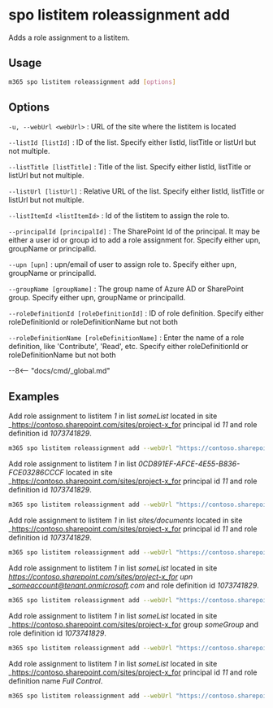 # spo listitem roleassignment add

Adds a role assignment to a listitem.

## Usage

```sh
m365 spo listitem roleassignment add [options]
```

## Options

`-u, --webUrl <webUrl>`
: URL of the site where the listitem is located

`--listId [listId]`
: ID of the list. Specify either listId, listTitle or listUrl but not multiple.

`--listTitle [listTitle]`
: Title of the list. Specify either listId, listTitle or listUrl but not multiple.

`--listUrl [listUrl]`
: Relative URL of the list. Specify either listId, listTitle or listUrl but not multiple.

`--listItemId <listItemId>`
: Id of the listitem to assign the role to.

`--principalId [principalId]`
: The SharePoint Id of the principal. It may be either a user id or group id to add a role assignment for. Specify either upn, groupName or principalId.

`--upn [upn]`
: upn/email of user to assign role to. Specify either upn, groupName or principalId.

`--groupName [groupName]`
: The group name of Azure AD or SharePoint group. Specify either upn, groupName or principalId.

`--roleDefinitionId [roleDefinitionId]`
: ID of role definition. Specify either roleDefinitionId or roleDefinitionName but not both

`--roleDefinitionName [roleDefinitionName]`
: Enter the name of a role definition, like 'Contribute', 'Read', etc. Specify either roleDefinitionId or roleDefinitionName but not both

--8<-- "docs/cmd/_global.md"

## Examples

Add role assignment to listitem _1_ in list _someList_ located in site _https://contoso.sharepoint.com/sites/project-x_for principal id _11_ and role definition id _1073741829_.

```sh
m365 spo listitem roleassignment add --webUrl "https://contoso.sharepoint.com/sites/project-x" --listTitle "someList" --listItemId 1 --principalId 11 --roleDefinitionId 1073741829
```

Add role assignment to listitem _1_ in list _0CD891EF-AFCE-4E55-B836-FCE03286CCCF_ located in site _https://contoso.sharepoint.com/sites/project-x_for principal id _11_ and role definition id _1073741829_.

```sh
m365 spo listitem roleassignment add --webUrl "https://contoso.sharepoint.com/sites/project-x" --listId "0CD891EF-AFCE-4E55-B836-FCE03286CCCF" --listItemId 1 --principalId 11 --roleDefinitionId 1073741829
```

Add role assignment to listitem _1_ in list _sites/documents_ located in site _https://contoso.sharepoint.com/sites/project-x_for principal id _11_ and role definition id _1073741829_.

```sh
m365 spo listitem roleassignment add --webUrl "https://contoso.sharepoint.com/sites/project-x" --listUrl "sites/documents" --listItemId 1 --principalId 11 --roleDefinitionId 1073741829
```

Add role assignment to listitem _1_ in list _someList_ located in site _https://contoso.sharepoint.com/sites/project-x_for upn _someaccount@tenant.onmicrosoft.com_ and role definition id _1073741829_.

```sh
m365 spo listitem roleassignment add --webUrl "https://contoso.sharepoint.com/sites/project-x" --listTitle "someList" --listItemId 1 --upn "someaccount@tenant.onmicrosoft.com" --roleDefinitionId 1073741829
```

Add role assignment to listitem _1_ in list _someList_ located in site _https://contoso.sharepoint.com/sites/project-x_for group _someGroup_ and role definition id _1073741829_.

```sh
m365 spo listitem roleassignment add --webUrl "https://contoso.sharepoint.com/sites/project-x" --listTitle "someList" --listItemId 1 --groupName "someGroup" --roleDefinitionId 1073741829
```

Add role assignment to listitem _1_ in list _someList_ located in site _https://contoso.sharepoint.com/sites/project-x_for principal id _11_ and role definition name _Full Control_.

```sh
m365 spo listitem roleassignment add --webUrl "https://contoso.sharepoint.com/sites/project-x" --listTitle "someList" --listItemId 1 --principalId 11 --roleDefinitionName "Full Control"
```